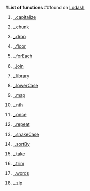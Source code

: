 #**List of functions**
##found on [Lodash](https://lodash.com/docs/4.17.2)

1. [_.capitalize](https://lodash.com/docs/4.17.2#capitalize) 

2. [_.chunk](https://lodash.com/docs/4.17.2#chunk)

3. [_.drop](https://lodash.com/docs/4.17.2#drop)

4. [_.floor](https://lodash.com/docs/4.17.2#floor)

5. [_.forEach](https://lodash.com/docs/4.17.2#forEach)

6. [_.join](https://lodash.com/docs/4.17.2#join)

7. [_.library](https://lodash.com/docs/4.17.2#library)

8. [_.lowerCase](https://lodash.com/docs/4.17.2#lowerCase)

9. [_.map](https://lodash.com/docs/4.17.2#map)

10. [_.nth](https://lodash.com/docs/4.17.2#nth)

11. [_.once](https://lodash.com/docs/4.17.2#once)

12. [_.repeat](https://lodash.com/docs/4.17.2#repeat)

13. [_.snakeCase](https://lodash.com/docs/4.17.2#snakeCase)

14. [_.sortBy](https://lodash.com/docs/4.17.2#sortBy)

15. [_.take](https://lodash.com/docs/4.17.2#take)

16. [_.trim](https://lodash.com/docs/4.17.2#trim)

17. [_.words](https://lodash.com/docs/4.17.2#words)

18. [_.zip](https://lodash.com/docs/4.17.2#zip)
